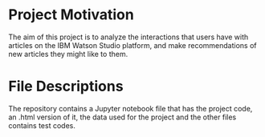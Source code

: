 # Project Motivation
The aim of this project is to analyze the interactions that users have with articles on the IBM Watson Studio platform, and make recommendations of new articles they might like to them.

# File Descriptions
The repository contains a Jupyter notebook file that has the project code, an .html version of it, the data used for the project and the other files contains test codes.